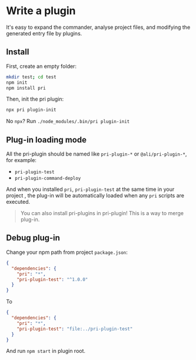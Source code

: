 # Write a plugin

It's easy to expand the commander, analyse project files, and modifying the generated entry file by plugins.

## Install

First, create an empty folder:

```bash
mkdir test; cd test
npm init
npm install pri
```

Then, init the pri plugin:

```bash
npx pri plugin-init
```

No `npx`? Run `./node_modules/.bin/pri plugin-init`

## Plug-in loading mode

All the pri-plugin should be named like `pri-plugin-*` or `@ali/pri-plugin-*`, for example:

* `pri-plugin-test`
* `pri-plugin-command-deploy`

And when you installed `pri`, `pri-plugin-test` at the same time in your project , the plug-in will be automatically loaded when any `pri` scripts are executed.

> You can also install pri-plugins in pri-plugin! This is a way to merge plug-in.

## Debug plug-in

Change your npm path from project `package.json`:

```json
{
  "dependencies": {
    "pri": "*",
    "pri-plugin-test": "^1.0.0"
  }
}
```

To

```json
{
  "dependencies": {
    "pri": "*",
    "pri-plugin-test": "file:../pri-plugin-test"
  }
}
```

And run `npm start` in plugin root.
